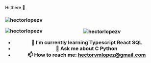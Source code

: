 Hi there 👋
<h3 align="center"Im Hector lopez a electronics engineer from Colombia-Barranquilla with a strong liking to everything related to the web/app development world</h3>
<p align="left"> <img src="https://komarev.com/ghpvc/?username=hectorlopezv" alt="hectorlopezv" /> </p>



<p><img align="left" src="https://github-readme-stats.vercel.app/api/top-langs/?username=hectorlopezv&layout=compact&hide=html" alt="hectorlopezv" /></p>
<p>&nbsp;<img align="center" src="https://github-readme-stats.vercel.app/api?username=hectorlopezv&show_icons=true" alt="hectorlopezv" /></p>



- 🌱 I’m currently learning **Typescript React SQL**
- 💬 Ask me about **C Python**
- 📫 How to reach me: **hectorvmlopez@gmail.com**
<!--
**hectorlopezv/hectorlopezv** is a ✨ _special_ ✨ repository because its `README.md` (this file) appears on your GitHub profile.

Here are some ideas to get you started:

- 🔭 I’m currently working on ...
- 🌱 I’m currently learning ...
- 👯 I’m looking to collaborate on ...
- 🤔 I’m looking for help with ...
- 💬 Ask me about ...
- 📫 How to reach me: ...
- 😄 Pronouns: ...
- ⚡ Fun fact: ...
-->
